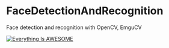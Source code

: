 # FaceDetectionAndRecognition
Face detection and recognition with OpenCV, EmguCV


[![Everything Is AWESOME](http://image.prntscr.com/image/9eb2fd2b97a24d20a2d8801d8783d898.png)](https://youtu.be/0wxWdCc_TFo "Face detect and recognition")
